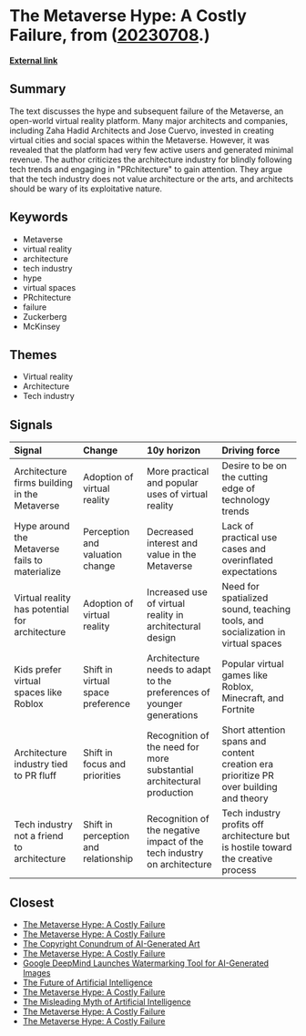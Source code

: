 # __The Metaverse Hype: A Costly Failure__, from ([20230708](https://kghosh.substack.com/p/20230708).)

__[External link](https://www.thenation.com/article/culture/metaverse-zuckerberg-pr-hype/)__



## Summary

The text discusses the hype and subsequent failure of the Metaverse, an open-world virtual reality platform. Many major architects and companies, including Zaha Hadid Architects and Jose Cuervo, invested in creating virtual cities and social spaces within the Metaverse. However, it was revealed that the platform had very few active users and generated minimal revenue. The author criticizes the architecture industry for blindly following tech trends and engaging in "PRchitecture" to gain attention. They argue that the tech industry does not value architecture or the arts, and architects should be wary of its exploitative nature.

## Keywords

* Metaverse
* virtual reality
* architecture
* tech industry
* hype
* virtual spaces
* PRchitecture
* failure
* Zuckerberg
* McKinsey

## Themes

* Virtual reality
* Architecture
* Tech industry

## Signals

| Signal                                         | Change                               | 10y horizon                                                             | Driving force                                                                         |
|:-----------------------------------------------|:-------------------------------------|:------------------------------------------------------------------------|:--------------------------------------------------------------------------------------|
| Architecture firms building in the Metaverse   | Adoption of virtual reality          | More practical and popular uses of virtual reality                      | Desire to be on the cutting edge of technology trends                                 |
| Hype around the Metaverse fails to materialize | Perception and valuation change      | Decreased interest and value in the Metaverse                           | Lack of practical use cases and overinflated expectations                             |
| Virtual reality has potential for architecture | Adoption of virtual reality          | Increased use of virtual reality in architectural design                | Need for spatialized sound, teaching tools, and socialization in virtual spaces       |
| Kids prefer virtual spaces like Roblox         | Shift in virtual space preference    | Architecture needs to adapt to the preferences of younger generations   | Popular virtual games like Roblox, Minecraft, and Fortnite                            |
| Architecture industry tied to PR fluff         | Shift in focus and priorities        | Recognition of the need for more substantial architectural production   | Short attention spans and content creation era prioritize PR over building and theory |
| Tech industry not a friend to architecture     | Shift in perception and relationship | Recognition of the negative impact of the tech industry on architecture | Tech industry profits off architecture but is hostile toward the creative process     |

## Closest

* [The Metaverse Hype: A Costly Failure](6f71a216712969ccfb48faf7968a552b)
* [The Metaverse Hype: A Costly Failure](6f71a216712969ccfb48faf7968a552b)
* [The Copyright Conundrum of AI-Generated Art](2cfdc6fba6f11e089c2df3cda1604174)
* [The Metaverse Hype: A Costly Failure](6f71a216712969ccfb48faf7968a552b)
* [Google DeepMind Launches Watermarking Tool for AI-Generated Images](d5c399872ea4d28def48f650503511a0)
* [The Future of Artificial Intelligence](7fcef9a240c0738d2390c83f9713dc98)
* [The Metaverse Hype: A Costly Failure](6f71a216712969ccfb48faf7968a552b)
* [The Misleading Myth of Artificial Intelligence](15c812523685076326204f061bf025cd)
* [The Metaverse Hype: A Costly Failure](6f71a216712969ccfb48faf7968a552b)
* [The Metaverse Hype: A Costly Failure](6f71a216712969ccfb48faf7968a552b)